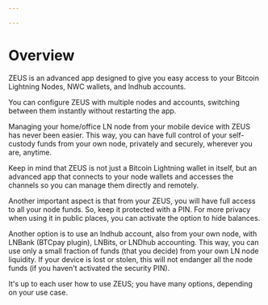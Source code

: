 ```yaml
---

---
```


# Overview
ZEUS is an advanced app designed to give you easy access to your Bitcoin Lightning Nodes, NWC wallets, and lndhub accounts.

You can configure ZEUS with multiple nodes and accounts, switching between them instantly without restarting the app.

Managing your home/office LN node from your mobile device with ZEUS has never been easier. This way, you can have full control of your self-custody funds from your own node, privately and securely, wherever you are, anytime.

Keep in mind that ZEUS is not just a Bitcoin Lightning wallet in itself, but an advanced app that connects to your node wallets and accesses the channels so you can manage them directly and remotely.

Another important aspect is that from your ZEUS, you will have full access to all your node funds. So, keep it protected with a PIN. For more privacy when using it in public places, you can activate the option to hide balances.

Another option is to use an lndhub account, also from your own node, with LNBank (BTCpay plugin), LNBits, or LNDhub accounting. This way, you can use only a small fraction of funds (that you decide) from your own LN node liquidity. If your device is lost or stolen, this will not endanger all the node funds (if you haven't activated the security PIN).

It's up to each user how to use ZEUS; you have many options, depending on your use case.
